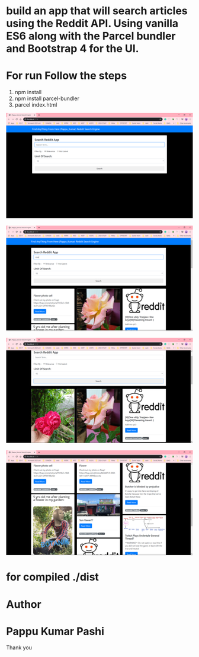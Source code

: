 # build an app that will search articles using the Reddit API. Using vanilla ES6 along with the Parcel bundler and Bootstrap 4 for the UI.

# For run Follow the steps
1. npm install
2. npm install parcel-bundler
3. parcel index.html

<img src="Screenshot (843).png">
</br>
</br>
<img src="Screenshot (844).png">
</br>
</br>
<img src="Screenshot (845).png">
</br>
</br>
<img src="Screenshot (846).png">


# for compiled ./dist

# Author
# Pappu Kumar Pashi
Thank you
